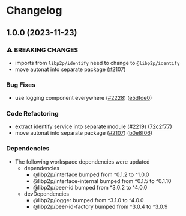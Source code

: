 # Changelog

## 1.0.0 (2023-11-23)


### ⚠ BREAKING CHANGES

* imports from `libp2p/identify` need to change to `@libp2p/identify`
* move autonat into separate package (#2107)

### Bug Fixes

* use logging component everywhere ([#2228](https://www.github.com/libp2p/js-libp2p/issues/2228)) ([e5dfde0](https://www.github.com/libp2p/js-libp2p/commit/e5dfde0883191c93903ca552433f177d48adf0b3))


### Code Refactoring

* extract identify service into separate module ([#2219](https://www.github.com/libp2p/js-libp2p/issues/2219)) ([72c2f77](https://www.github.com/libp2p/js-libp2p/commit/72c2f775bd85bd4928048dda0fd14740d6fb6a69))
* move autonat into separate package ([#2107](https://www.github.com/libp2p/js-libp2p/issues/2107)) ([b0e8f06](https://www.github.com/libp2p/js-libp2p/commit/b0e8f06f0dcdbda0e367186b093e42e8bff3ee27))



### Dependencies

* The following workspace dependencies were updated
  * dependencies
    * @libp2p/interface bumped from ^0.1.2 to ^1.0.0
    * @libp2p/interface-internal bumped from ^0.1.5 to ^0.1.10
    * @libp2p/peer-id bumped from ^3.0.2 to ^4.0.0
  * devDependencies
    * @libp2p/logger bumped from ^3.1.0 to ^4.0.0
    * @libp2p/peer-id-factory bumped from ^3.0.4 to ^3.0.9